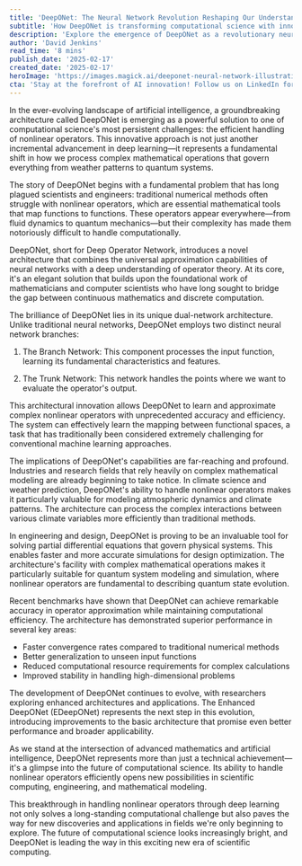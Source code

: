 ```yaml
---
title: 'DeepONet: The Neural Network Revolution Reshaping Our Understanding of Nonlinear Operators'
subtitle: 'How DeepONet is transforming computational science with innovative operator learning'
description: 'Explore the emergence of DeepONet as a revolutionary neural network architecture addressing complex nonlinear operator challenges in computational science. Discover how this dual-network approach is transforming mathematical modeling across climate science, engineering, and quantum computing.'
author: 'David Jenkins'
read_time: '8 mins'
publish_date: '2025-02-17'
created_date: '2025-02-17'
heroImage: 'https://images.magick.ai/deeponet-neural-network-illustration.jpg'
cta: 'Stay at the forefront of AI innovation! Follow us on LinkedIn for more groundbreaking developments in neural networks and computational science.'
---
```


In the ever-evolving landscape of artificial intelligence, a groundbreaking architecture called DeepONet is emerging as a powerful solution to one of computational science's most persistent challenges: the efficient handling of nonlinear operators. This innovative approach is not just another incremental advancement in deep learning—it represents a fundamental shift in how we process complex mathematical operations that govern everything from weather patterns to quantum systems.

The story of DeepONet begins with a fundamental problem that has long plagued scientists and engineers: traditional numerical methods often struggle with nonlinear operators, which are essential mathematical tools that map functions to functions. These operators appear everywhere—from fluid dynamics to quantum mechanics—but their complexity has made them notoriously difficult to handle computationally.

DeepONet, short for Deep Operator Network, introduces a novel architecture that combines the universal approximation capabilities of neural networks with a deep understanding of operator theory. At its core, it's an elegant solution that builds upon the foundational work of mathematicians and computer scientists who have long sought to bridge the gap between continuous mathematics and discrete computation.

The brilliance of DeepONet lies in its unique dual-network architecture. Unlike traditional neural networks, DeepONet employs two distinct neural network branches:

1. The Branch Network: This component processes the input function, learning its fundamental characteristics and features.

2. The Trunk Network: This network handles the points where we want to evaluate the operator's output.

This architectural innovation allows DeepONet to learn and approximate complex nonlinear operators with unprecedented accuracy and efficiency. The system can effectively learn the mapping between functional spaces, a task that has traditionally been considered extremely challenging for conventional machine learning approaches.

The implications of DeepONet's capabilities are far-reaching and profound. Industries and research fields that rely heavily on complex mathematical modeling are already beginning to take notice. In climate science and weather prediction, DeepONet's ability to handle nonlinear operators makes it particularly valuable for modeling atmospheric dynamics and climate patterns. The architecture can process the complex interactions between various climate variables more efficiently than traditional methods.

In engineering and design, DeepONet is proving to be an invaluable tool for solving partial differential equations that govern physical systems. This enables faster and more accurate simulations for design optimization. The architecture's facility with complex mathematical operations makes it particularly suitable for quantum system modeling and simulation, where nonlinear operators are fundamental to describing quantum state evolution.

Recent benchmarks have shown that DeepONet can achieve remarkable accuracy in operator approximation while maintaining computational efficiency. The architecture has demonstrated superior performance in several key areas:

- Faster convergence rates compared to traditional numerical methods
- Better generalization to unseen input functions
- Reduced computational resource requirements for complex calculations
- Improved stability in handling high-dimensional problems

The development of DeepONet continues to evolve, with researchers exploring enhanced architectures and applications. The Enhanced DeepONet (EDeepONet) represents the next step in this evolution, introducing improvements to the basic architecture that promise even better performance and broader applicability.

As we stand at the intersection of advanced mathematics and artificial intelligence, DeepONet represents more than just a technical achievement—it's a glimpse into the future of computational science. Its ability to handle nonlinear operators efficiently opens new possibilities in scientific computing, engineering, and mathematical modeling.

This breakthrough in handling nonlinear operators through deep learning not only solves a long-standing computational challenge but also paves the way for new discoveries and applications in fields we're only beginning to explore. The future of computational science looks increasingly bright, and DeepONet is leading the way in this exciting new era of scientific computing.